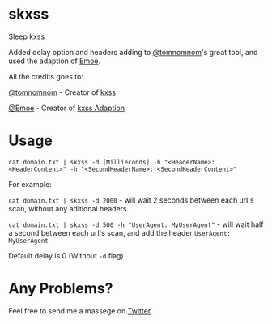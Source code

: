 # skxss
Sleep kxss

Added delay option and headers adding to [@tomnomnom](https://github.com/tomnomnom/)'s great tool, and used the adaption of [Emoe](https://github.com/Emoe). 


All the credits goes to:

[@tomnomnom](https://github.com/tomnomnom/) - Creator of [kxss](https://github.com/tomnomnom/hacks/tree/master/kxss)

[@Emoe](https://github.com/Emoe) - Creator of [kxss Adaption](https://github.com/Emoe/kxss)


# Usage

```cat domain.txt | skxss -d [Millieconds] -h "<HeaderName>: <HeaderContent>" -h "<SecondHeaderName>: <SecondHeaderContent>"```

For example:

```cat domain.txt | skxss -d 2000``` - will wait 2 seconds between each url's scan, without any aditional headers

```cat domain.txt | skxss -d 500 -h "UserAgent: MyUserAgent"``` - will wait half a second between each url's scan, and add the header ```UserAgent: MyUserAgent```

Default delay is 0 (Without ```-d``` flag)

# Any Problems?

Feel free to send me a massege on [Twitter](https://twitter.com/itairaban)
